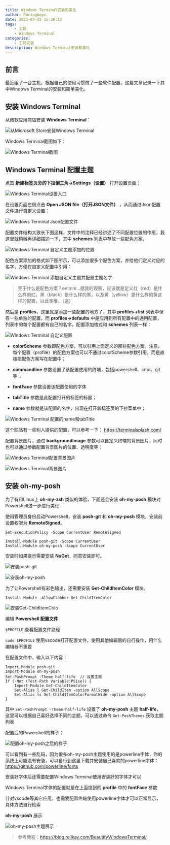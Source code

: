 ```yaml
---
title: Windows Terminal安装和美化
author: Boringboys
date: 2021-07-25 15:30:13
tags:
	- 工具
	- Windows Terminal
categories:
	- 工具安装
description: Windows Terminal安装和美化
---
```


## 前言
最近组了一台主机，根据自己的使用习惯做了一些软件配置，这篇文章记录一下其中Windows Terminal的安装和简单美化。

<!--more-->

## 安装 Windows Terminal

从微软应用商店安装 **Windows Terminal**：

![从Microsoft Store安装Windows Terminal](https://boringboys-1254394685.cos.ap-shanghai.myqcloud.com/img/Windows-Terminal-Install/%E4%BB%8EMicrosoft%20Store%E5%AE%89%E8%A3%85Windows%20Terminal.png)

Windows Terminal截图如下：

![Windows Terminal截图](https://boringboys-1254394685.cos.ap-shanghai.myqcloud.com/img/Windows-Terminal-Install/Windows%20Terminal%E6%88%AA%E5%9B%BE.png)

## Windows Terminal 配置主题

点击 **新建标签页旁的下拉倒三角->Settings（设置）** 打开设置页面：

![Windows Terminal设置入口](https://boringboys-1254394685.cos.ap-shanghai.myqcloud.com/img/Windows-Terminal-Install/Windows%20Terminal%E8%AE%BE%E7%BD%AE%E5%85%A5%E5%8F%A3.png)

在设置页面左侧点击 **Open JSON file（打开JSON文件）** ，从而通过Json配置文件进行自定义设置：

![Windows Terminal Json配置文件](https://boringboys-1254394685.cos.ap-shanghai.myqcloud.com/img/Windows-Terminal-Install/Windows%20Terminal%20Json%E9%85%8D%E7%BD%AE%E6%96%87%E4%BB%B6.png)

配置文件结构大致长下图这样，文件中的注释已经讲述了不同配置位置的作用，我这里就稍微再详细描述一下，其中 **schemes** 列表中存放一些配色方案，

![Windows Terminal 自定义主题添加的位置](https://boringboys-1254394685.cos.ap-shanghai.myqcloud.com/img/Windows-Terminal-Install/Windows%20Terminal%20%E8%87%AA%E5%AE%9A%E4%B9%89%E4%B8%BB%E9%A2%98%E6%B7%BB%E5%8A%A0%E7%9A%84%E4%BD%8D%E7%BD%AE.png)

配色方案添加的格式如下图所示，可以添加很多个配色方案，并给他们定义对应的名字，方便在自定义配置中引用：

![Windows Terminal 添加自定义主题并配置主题名字](https://boringboys-1254394685.cos.ap-shanghai.myqcloud.com/img/Windows-Terminal-Install/Windows%20Terminal%20%E6%B7%BB%E5%8A%A0%E8%87%AA%E5%AE%9A%E4%B9%89%E4%B8%BB%E9%A2%98%E5%B9%B6%E9%85%8D%E7%BD%AE%E4%B8%BB%E9%A2%98%E5%90%8D%E5%AD%97.png)

> 至于什么是配色方案？emmm...据我的观察，应该就是定义红（red）是什么样的红，黑（black）是什么样的黑，以及黄（yellow）是什么样的黄这样的配置，以此类推，（逃）

然后是 **profiles**，这里就是添加一些配置的地方了，其中 **profiles->list** 列表中保存一些单独的配置，而 **profiles->defaults** 中是应用到所有配置中的通用配置，列表中的每个配置都有自己的名字，配置添加格式和 **schemes** 列表一样：

![Windows Terminal 自定义配置](https://boringboys-1254394685.cos.ap-shanghai.myqcloud.com/img/Windows-Terminal-Install/Windows%20Terminal%20%E8%87%AA%E5%AE%9A%E4%B9%89%E9%85%8D%E7%BD%AE.png)

- **colorScheme** 参数即配色方案，可以引用上面定义的那些配色方案。注意，每个配置（profile）的配色方案也可以不通过colorScheme参数引用，而是直接把配色方案写在配置中；

- **commandline** 参数设置了该配置使用的终端，包括powershell、cmd、git等...

- **fontFace** 参数设置该配置使用的字体

- **tabTitle** 参数是此配置打开的标签的标题；

- **name** 参数就是该配置的名字，出现在打开新标签页的下拉菜单中；

![Windows Terminal 配置的name和tabTitle](https://boringboys-1254394685.cos.ap-shanghai.myqcloud.com/img/Windows-Terminal-Install/Windows%20Terminal%20%E9%85%8D%E7%BD%AE%E7%9A%84name%E5%92%8CtabTitle.png)

这个网站有一些别人提供的配置，可以参考一下：
https://terminalsplash.com/

配置背景图片，通过 **backgroundImage** 参数可以自定义终端的背景图片，同时也可以通过参数配置背景图片的位置、透明度等：

![Windows Terminal配置背景图片](https://boringboys-1254394685.cos.ap-shanghai.myqcloud.com/img/Windows-Terminal-Install/Windows%20Terminal%20%E9%85%8D%E7%BD%AE%E8%83%8C%E6%99%AF%E5%9B%BE%E7%89%87.png)

![Windows Terminal背景图片](https://boringboys-1254394685.cos.ap-shanghai.myqcloud.com/img/Windows-Terminal-Install/Windows%20Terminal%20%E8%83%8C%E6%99%AF%E5%9B%BE%E7%89%87.png)

## 安装 oh-my-posh

为了有和Linux上 **oh-my-zsh** 类似的体验，下面还会安装 **oh-my-posh** 模块对Powershell进一步进行美化

使用管理员身份启动Powershell，安装 **posh-git** 和 **oh-my-posh** 模块，安装前设置权限为 **RemoteSigned**。

```
Set-ExecutionPolicy -Scope CurrentUser RemoteSigned
```

```
Install-Module posh-git -Scope CurrentUser
Install-Module oh-my-posh -Scope CurrentUser
```

安装时如果提示需要安装 **NuGet**，同意安装即可。

![安装posh-git](https://boringboys-1254394685.cos.ap-shanghai.myqcloud.com/img/Windows-Terminal-Install/%E5%AE%89%E8%A3%85posh-git.png)

![安装oh-my-posh](https://boringboys-1254394685.cos.ap-shanghai.myqcloud.com/img/Windows-Terminal-Install/%E5%AE%89%E8%A3%85oh-my-posh.png)

为了让Powershell有彩色输出，还需要安装 **Get-ChildItemColor** 模块。

```
Install-Module -AllowClobber Get-ChildItemColor
```

![安装Get-ChildItemColo](https://boringboys-1254394685.cos.ap-shanghai.myqcloud.com/img/Windows-Terminal-Install/%E5%AE%89%E8%A3%85Get-ChildItemColor.png)

编辑 **Powershell 配置文件** 

`$PROFILE` 查看配置文件路径

`code $PROFILE` 使用vscode打开配置文件，使用其他编辑器的自行操作，用什么编辑器不重要

在配置文件中，输入以下内容：

```
Import-Module posh-git
Import-Module oh-my-posh
Set-PoshPrompt -Theme half-life  // 设置主题
If (-Not (Test-Path Variable:PSise)) {
    Import-Module Get-ChildItemColor
    Set-Alias l Get-ChildItem -option AllScope
    Set-Alias ls Get-ChildItemColorFormatWide -option AllScope
}
```

其中 `Set-PoshPrompt -Theme half-life` 设置了 **oh-my-posh** 主题 **half-life**，这里可以根据自己喜好选择不同的主题，可以通过命令 `Get-PoshThemes` 获取主题列表

配置后的Powershell的样子：

![配置oh-my-posh之后的样子](https://boringboys-1254394685.cos.ap-shanghai.myqcloud.com/img/Windows-Terminal-Install/%E9%85%8D%E7%BD%AEoh-my-posh%E4%B9%8B%E5%90%8E%E7%9A%84%E6%A0%B7%E5%AD%90.png)

可以看到有一些乱码，因为很多oh-my-posh主题使用的是powerline字体，你的系统上可能没有安装，可以自行到这里下载并安装自己喜欢的powerline字体：https://github.com/powerline/fonts

安装好字体后还需要配置Windows Terminal使用安装好的字体才可以

Windows Terminal字体的配置就是在上面提到的 **profile** 中的 **fontFace** 参数

针对vscode等其它应用，也需要配置终端使用powerline字体才可以正常显示，具体方法自行检索

**oh-my-posh** 展示

![oh-my-posh主题展示](https://boringboys-1254394685.cos.ap-shanghai.myqcloud.com/img/Windows-Terminal-Install/oh-my-posh%E4%B8%BB%E9%A2%98%E5%B1%95%E7%A4%BA.png)

>参考教程：https://blog.reilkay.com/BeautifyWindowsTerminal/